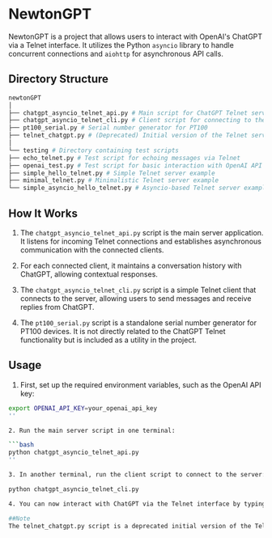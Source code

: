 # NewtonGPT

NewtonGPT is a project that allows users to interact with OpenAI's ChatGPT via a Telnet interface. It utilizes the Python `asyncio` library to handle concurrent connections and `aiohttp` for asynchronous API calls.

## Directory Structure

```bash
newtonGPT
│
├── chatgpt_asyncio_telnet_api.py # Main script for ChatGPT Telnet server
├── chatgpt_asyncio_telnet_cli.py # Client script for connecting to the Telnet server
├── pt100_serial.py # Serial number generator for PT100
├── telnet_chatgpt.py # (Deprecated) Initial version of the Telnet server
│
└── testing # Directory containing test scripts
├── echo_telnet.py # Test script for echoing messages via Telnet
├── openai_test.py # Test script for basic interaction with OpenAI API
├── simple_hello_telnet.py # Simple Telnet server example
├── minimal_telnet.py # Minimalistic Telnet server example
└── simple_asyncio_hello_telnet.py # Asyncio-based Telnet server example
```

## How It Works

1. The `chatgpt_asyncio_telnet_api.py` script is the main server application. It listens for incoming Telnet connections and establishes asynchronous communication with the connected clients. 

2. For each connected client, it maintains a conversation history with ChatGPT, allowing contextual responses.

3. The `chatgpt_asyncio_telnet_cli.py` script is a simple Telnet client that connects to the server, allowing users to send messages and receive replies from ChatGPT.

4. The `pt100_serial.py` script is a standalone serial number generator for PT100 devices. It is not directly related to the ChatGPT Telnet functionality but is included as a utility in the project.

## Usage

1. First, set up the required environment variables, such as the OpenAI API key:

```bash
export OPENAI_API_KEY=your_openai_api_key
''

2. Run the main server script in one terminal:

```bash
python chatgpt_asyncio_telnet_api.py
''

3. In another terminal, run the client script to connect to the server:

python chatgpt_asyncio_telnet_cli.py

4. You can now interact with ChatGPT via the Telnet interface by typing messages and pressing Enter.

##Note
The telnet_chatgpt.py script is a deprecated initial version of the Telnet server and is kept for reference purposes. The newer chatgpt_asyncio_telnet_api.py script should be used for the primary functionality.
